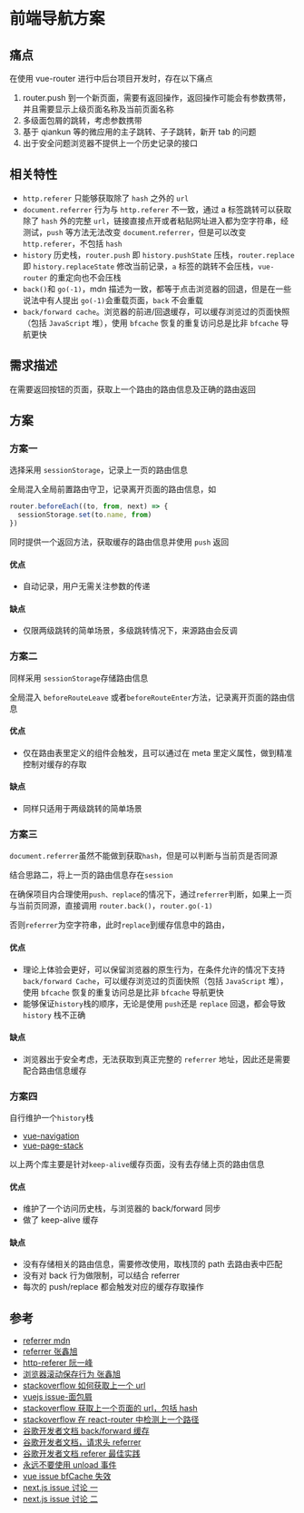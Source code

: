 # 前端导航方案

## 痛点

在使用 vue-router 进行中后台项目开发时，存在以下痛点

1. router.push 到一个新页面，需要有返回操作，返回操作可能会有参数携带，并且需要显示上级页面名称及当前页面名称
2. 多级面包屑的跳转，考虑参数携带
3. 基于 qiankun 等的微应用的主子跳转、子子跳转，新开 tab 的问题
4. 出于安全问题浏览器不提供上一个历史记录的接口

## 相关特性

- `http.referer` 只能够获取除了 `hash` 之外的 `url`
- `document.referrer` 行为与 `http.referer` 不一致，通过 a 标签跳转可以获取除了 `hash` 外的完整 `url`，链接直接点开或者粘贴网址进入都为空字符串，经测试，`push` 等方法无法改变 `document`.`referrer`，但是可以改变 `http.referer`，不包括 `hash`
- `history` 历史栈，`router.push` 即 `history.pushState` 压栈，`router.replace` 即 `history.replaceState` 修改当前记录，`a` 标签的跳转不会压栈，`vue-router` 的重定向也不会压栈
- `back()`和 `go(-1)`，mdn 描述为一致，都等于点击浏览器的回退，但是在一些说法中有人提出 `go(-1)`会重载页面，`back` 不会重载
- `back/forward cache`。浏览器的前进/回退缓存，可以缓存浏览过的页面快照（包括 `JavaScript` 堆），使用 `bfcache` 恢复的重复访问总是比非 `bfcache` 导航更快

## 需求描述

在需要返回按钮的页面，获取上一个路由的路由信息及正确的路由返回

## 方案

### 方案一

选择采用 `sessionStorage`，记录上一页的路由信息

全局混入全局前置路由守卫，记录离开页面的路由信息，如

```js
router.beforeEach((to, from, next) => {
  sessionStorage.set(to.name, from)
})
```

同时提供一个返回方法，获取缓存的路由信息并使用 `push` 返回

#### 优点

- 自动记录，用户无需关注参数的传递

#### 缺点

- 仅限两级跳转的简单场景，多级跳转情况下，来源路由会反调

### 方案二

同样采用 `sessionStorage`存储路由信息

全局混入 `beforeRouteLeave` 或者`beforeRouteEnter`方法，记录离开页面的路由信息

#### 优点

- 仅在路由表里定义的组件会触发，且可以通过在 meta 里定义属性，做到精准控制对缓存的存取

#### 缺点

- 同样只适用于两级跳转的简单场景

####

### 方案三

`document.referrer`虽然不能做到获取`hash`，但是可以判断与当前页是否同源

结合思路二，将上一页的路由信息存在`session`

在确保项目内合理使用`push、replace`的情况下，通过`referrer`判断，如果上一页与当前页同源，直接调用 `router.back()`，`router.go(-1)`

否则`referrer`为空字符串，此时`replace`到缓存信息中的路由，

#### 优点

- 理论上体验会更好，可以保留浏览器的原生行为，在条件允许的情况下支持`back/forward Cache`，可以缓存浏览过的页面快照（包括 `JavaScript` 堆），使用 `bfcache` 恢复的重复访问总是比非 `bfcache` 导航更快
- 能够保证`history`栈的顺序，无论是使用 `push`还是 `replace` 回退，都会导致 `history` 栈不正确

#### 缺点

- 浏览器出于安全考虑，无法获取到真正完整的 `referrer` 地址，因此还是需要配合路由信息缓存

### 方案四

自行维护一个`history`栈

- [vue-navigation](https://github.com/zack24q/vue-navigation)
- [vue-page-stack](https://github.com/hezhongfeng/vue-page-stack)

以上两个库主要是针对`keep-alive`缓存页面，没有去存储上页的路由信息

#### 优点

- 维护了一个访问历史栈，与浏览器的 back/forward 同步
- 做了 keep-alive 缓存

#### 缺点

- 没有存储相关的路由信息，需要修改使用，取栈顶的 path 去路由表中匹配
- 没有对 back 行为做限制，可以结合 referrer
- 每次的 push/replace 都会触发对应的缓存存取操作

## 参考

- [referrer mdn](https://developer.mozilla.org/zh-CN/docs/Web/API/Document/referrer)
- [referrer 张鑫旭](https://www.zhangxinxu.com/wordpress/2017/02/js-page-url-document-referrer/)
- [http-referer 阮一峰](https://www.ruanyifeng.com/blog/2019/06/http-referer.html)
- [浏览器滚动保存行为 张鑫旭](https://www.zhangxinxu.com/wordpress/2022/05/history-scrollrestoration/)
- [stackoverflow 如何获取上一个 url](https://stackoverflow.com/questions/3528324/how-to-get-the-previous-url-in-javascript)
- [vuejs issue-面包屑](https://github.com/vuejs/vue-router/issues/3617)
- [stackoverflow 获取上一个页面的 url，包括 hash](https://stackoverflow.com/questions/36447977/how-to-get-previous-url-including-hash-fragment-using-javascript)
- [stackoverflow 在 react-router 中检测上一个路径](https://stackoverflow.com/questions/39288915/detect-previous-path-in-react-router)
- [谷歌开发者文档 back/forward 缓存](https://developer.chrome.com/docs/devtools/application/back-forward-cac)
- [谷歌开发者文档，请求头 referrer](https://developer.chrome.com/blog/referrer-policy-new-chrome-default/)
- [谷歌开发者文档 referer 最佳实践](https://web.dev/i18n/zh/referrer-best-practices/#%E8%B7%A8%E7%AB%99%E8%AF%B7%E6%B1%82%E4%BC%AA%E9%80%A0-csrf-%E4%BF%9D%E6%8A%A4)
- [永远不要使用 unload 事件](https://web.dev/bfcache/?utm_source=devtools#never-use-the-unload-event)
- [vue issue bfCache 失效](https://github.com/vuejs/vue/issues/8109)
- [next.js issue 讨论 一](https://github.com/vercel/next.js/issues/4136)
- [next.js issue 讨论 二](https://github.com/vercel/next.js/discussions/36723)
